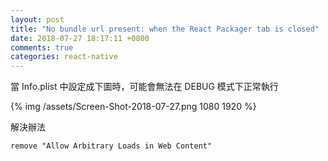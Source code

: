 ```yaml
---
layout: post
title: "No bundle url present: when the React Packager tab is closed"
date: 2018-07-27 18:17:11 +0800
comments: true
categories: react-native
---
```

當 Info.plist 中設定成下圖時，可能會無法在 DEBUG 模式下正常執行

{% img /assets/Screen-Shot-2018-07-27.png 1080 1920 %}

解決辦法

```
remove "Allow Arbitrary Loads in Web Content"
```
